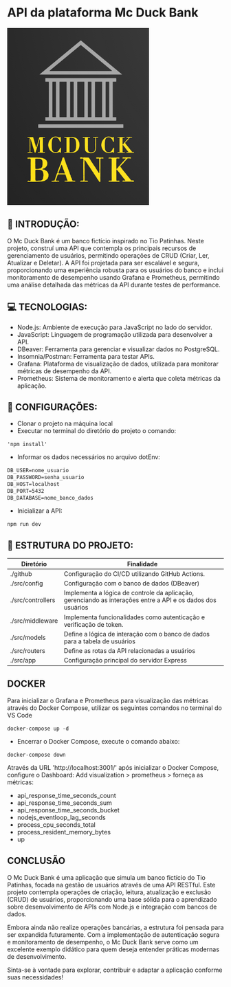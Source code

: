 # API da plataforma Mc Duck Bank

![alt text](mcduck-logo.png)

## 🚀 INTRODUÇÃO:
O Mc Duck Bank é um banco fictício inspirado no Tio Patinhas. Neste projeto, construí uma API que contempla os principais recursos de gerenciamento de usuários, permitindo operações de CRUD (Criar, Ler, Atualizar e Deletar). A API foi projetada para ser escalável e segura, proporcionando uma experiência robusta para os usuários do banco e inclui monitoramento de desempenho usando Grafana e Prometheus, permitindo uma análise detalhada das métricas da API durante testes de performance.

## 💻 TECNOLOGIAS:
- Node.js: Ambiente de execução para JavaScript no lado do servidor.
- JavaScript: Linguagem de programação utilizada para desenvolver a API.
- DBeaver: Ferramenta para gerenciar e visualizar dados no PostgreSQL.
- Insomnia/Postman: Ferramenta para testar APIs.
- Grafana: Plataforma de visualização de dados, utilizada para monitorar métricas de desempenho da API.
- Prometheus: Sistema de monitoramento e alerta que coleta métricas da aplicação.


## 🤖 CONFIGURAÇÕES:
- Clonar o projeto na máquina local
- Executar no terminal do diretório do projeto o comando:

```
'npm install'
```

- Informar os dados necessários no arquivo dotEnv:

```
DB_USER=nome_usuario
DB_PASSWORD=senha_usuario
DB_HOST=localhost
DB_PORT=5432
DB_DATABASE=nome_banco_dados
```
- Inicializar a API:

```
npm run dev
```

## 📂 ESTRUTURA DO PROJETO:

| Diretório           | Finalidade                                                                                                     |
| ------------------- | -------------------------------------------------------------------------------------------------------------- |
| ./github            | Configuração do CI/CD utilizando GitHub Actions.                                                               |
| ./src/config        | Configuração com o banco de dados (DBeaver)                                                                    |
| ./src/controllers   | Implementa a lógica de controle da aplicação, gerenciando as interações entre a API e os dados dos usuários    |
| ./src/middleware    | Implementa funcionalidades como autenticação e verificação de token.                                           |
| ./src/models        | Define a lógica de interação com o banco de dados para a tabela de usuários                                    |
| ./src/routers       | Define as rotas da API relacionadas a usuários                                                                 |
| ./src/app           | Configuração principal do servidor Express                                                                     |

## DOCKER
Para inicializar o Grafana e Prometheus para visualização das métricas através do Docker Compose, utilizar os seguintes comandos no terminal do VS Code

```
docker-compose up -d
```

- Encerrar o Docker Compose, execute o comando abaixo:
```
docker-compose down
```

Através da URL 'http://localhost:3001/' após inicializar o Docker Compose, configure o Dashboard: Add visualization > prometheus > forneça as métricas:
- api_response_time_seconds_count
- api_response_time_seconds_sum
- api_response_time_seconds_bucket
- nodejs_eventloop_lag_seconds
- process_cpu_seconds_total
- process_resident_memory_bytes
- up


## CONCLUSÃO
O Mc Duck Bank é uma aplicação que simula um banco fictício do Tio Patinhas, focada na gestão de usuários através de uma API RESTful. Este projeto contempla operações de criação, leitura, atualização e exclusão (CRUD) de usuários, proporcionando uma base sólida para o aprendizado sobre desenvolvimento de APIs com Node.js e integração com bancos de dados.

Embora ainda não realize operações bancárias, a estrutura foi pensada para ser expandida futuramente. Com a implementação de autenticação segura e monitoramento de desempenho, o Mc Duck Bank serve como um excelente exemplo didático para quem deseja entender práticas modernas de desenvolvimento.

Sinta-se à vontade para explorar, contribuir e adaptar a aplicação conforme suas necessidades!
